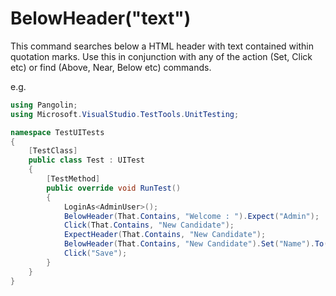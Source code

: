 # BelowHeader("text")



This command searches below a HTML header with text contained within quotation marks. Use this in
conjunction with any of the action (Set, Click etc) or find (Above, Near, Below etc) commands.

e.g.

```C#
using Pangolin;
using Microsoft.VisualStudio.TestTools.UnitTesting;

namespace TestUITests
{
    [TestClass]
    public class Test : UITest
    {
        [TestMethod]
        public override void RunTest()
        {
            LoginAs<AdminUser>();
            BelowHeader(That.Contains, "Welcome : ").Expect("Admin");
            Click(That.Contains, "New Candidate");            
            ExpectHeader(That.Contains, "New Candidate");
            BelowHeader(That.Contains, "New Candidate").Set("Name").To("Candidate1");
            Click("Save");
        }
    }
}
```

